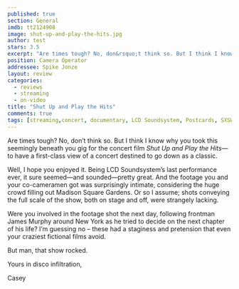 ```yaml
---
published: true
section: General
imdb: tt2124908
image: shut-up-and-play-the-hits.jpg
author: test 
stars: 3.5
excerpt: "Are times tough? No, don&rsquo;t think so. But I think I know why you took this seemingly beneath you gig for the concert film <em>Shut Up and Play the Hits&mdash;</em>to have a first-class view of a concert destined to go down as a classic."
position: Camera Operator
addressee: Spike Jonze
layout: review
categories:
  - reviews
  - streaming
  - on-video
title: "Shut Up and Play the Hits"
comments: true
tags: [streaming,concert, documentary, LCD Soundsystem, Postcards, SXSW]
---
```

<p>Are times tough? No, don&rsquo;t think so. But I think I know why you took this seemingly beneath you gig for the concert film <em>Shut Up and Play the Hits&mdash;</em>to have a first-class view of a concert destined to go down as a classic.</p>
<p>Well, I hope you enjoyed it. Being LCD Soundsystem&rsquo;s last performance ever, it sure seemed&mdash;and sounded&mdash;pretty great. And the footage you and your co-cameramen got was surprisingly intimate, considering the huge crowd filling out Madison Square Gardens. Or so I assume; shots conveying the full scale of the show, both on stage and off, were strangely lacking.</p>
<p>Were you involved in the footage shot the next day, following frontman James Murphy around New York as he tried to decide on the next chapter of his life? I&rsquo;m guessing no &ndash; these had a staginess and pretension that even your craziest fictional films avoid.</p>
<p>But man, that show rocked.</p>
<p>Yours in disco infiltration,</p>
<p>Casey</p>
